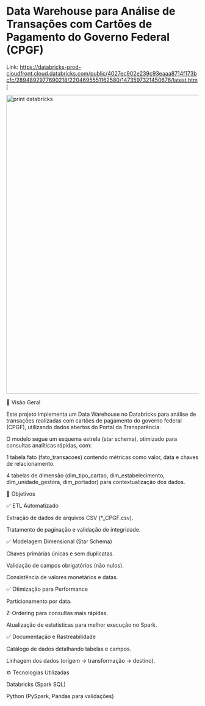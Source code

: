 # Data Warehouse para Análise de Transações com Cartões de Pagamento do Governo Federal (CPGF)

Link: https://databricks-prod-cloudfront.cloud.databricks.com/public/4027ec902e239c93eaaa8714f173bcfc/2894892977690218/2204695551162580/1473597321450676/latest.html

<img width="784" alt="print databricks" src="https://github.com/user-attachments/assets/29f16581-7829-4eb8-8cdb-397686df5666" />

📌 Visão Geral

Este projeto implementa um Data Warehouse no Databricks para análise de transações realizadas com cartões de pagamento do governo federal (CPGF), utilizando dados abertos do Portal da Transparência.

O modelo segue um esquema estrela (star schema), otimizado para consultas analíticas rápidas, com:

1 tabela fato (fato_transacoes) contendo métricas como valor, data e chaves de relacionamento.

4 tabelas de dimensão (dim_tipo_cartao, dim_estabelecimento, dim_unidade_gestora, dim_portador) para contextualização dos dados.

🎯 Objetivos

✅ ETL Automatizado

Extração de dados de arquivos CSV (*_CPGF.csv).

Tratamento de paginação e validação de integridade.

✅ Modelagem Dimensional (Star Schema)

Chaves primárias únicas e sem duplicatas.

Validação de campos obrigatórios (não nulos).

Consistência de valores monetários e datas.

✅ Otimização para Performance

Particionamento por data.

Z-Ordering para consultas mais rápidas.

Atualização de estatísticas para melhor execução no Spark.

✅ Documentação e Rastreabilidade

Catálogo de dados detalhando tabelas e campos.

Linhagem dos dados (origem → transformação → destino).

⚙️ Tecnologias Utilizadas

Databricks (Spark SQL)

Python (PySpark, Pandas para validações)

